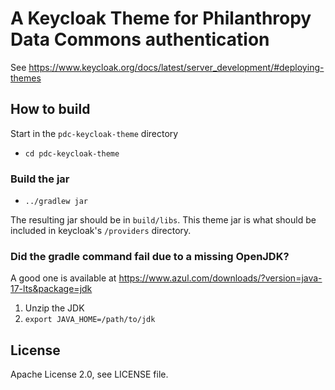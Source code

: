 # A Keycloak Theme for Philanthropy Data Commons authentication

See https://www.keycloak.org/docs/latest/server_development/#deploying-themes

## How to build

Start in the `pdc-keycloak-theme` directory

- `cd pdc-keycloak-theme`

### Build the jar

- `../gradlew jar`

The resulting jar should be in `build/libs`. This theme jar is what should be included in keycloak's `/providers` directory.

### Did the gradle command fail due to a missing OpenJDK?

A good one is available at https://www.azul.com/downloads/?version=java-17-lts&package=jdk

1. Unzip the JDK
2. `export JAVA_HOME=/path/to/jdk`

## License

Apache License 2.0, see LICENSE file.

